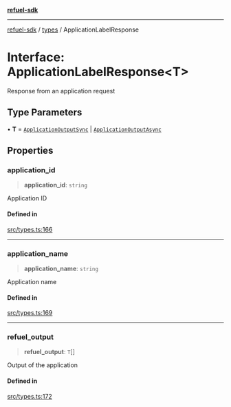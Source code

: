 [**refuel-sdk**](../../README.md)

***

[refuel-sdk](../../modules.md) / [types](../README.md) / ApplicationLabelResponse

# Interface: ApplicationLabelResponse\<T\>

Response from an application request

## Type Parameters

• **T** = [`ApplicationOutputSync`](ApplicationOutputSync.md) \| [`ApplicationOutputAsync`](ApplicationOutputAsync.md)

## Properties

### application\_id

> **application\_id**: `string`

Application ID

#### Defined in

[src/types.ts:166](https://github.com/refuel-ai/refuel-sdk/blob/ce96b857bf5c9f1c73e98ea4629535109c473935/src/types.ts#L166)

***

### application\_name

> **application\_name**: `string`

Application name

#### Defined in

[src/types.ts:169](https://github.com/refuel-ai/refuel-sdk/blob/ce96b857bf5c9f1c73e98ea4629535109c473935/src/types.ts#L169)

***

### refuel\_output

> **refuel\_output**: `T`[]

Output of the application

#### Defined in

[src/types.ts:172](https://github.com/refuel-ai/refuel-sdk/blob/ce96b857bf5c9f1c73e98ea4629535109c473935/src/types.ts#L172)
